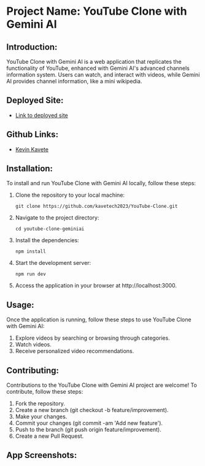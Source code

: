 # Project Name: YouTube Clone with Gemini AI

## Introduction:

YouTube Clone with Gemini AI is a web application that replicates the functionality of YouTube, enhanced with Gemini AI's advanced channels information system. Users can watch, and interact with videos, while Gemini AI provides channel information, like a mini wikipedia.

## Deployed Site:

-  [Link to deployed site](https://youtube-clone-x-gemini-ai.vercel.app/)

## Github Links:

- [Kevin Kavete](https://github.com/kavetech2023)

## Installation:

To install and run YouTube Clone with Gemini AI locally, follow these steps:

1. Clone the repository to your local machine:
    ```
    git clone https://github.com/kavetech2023/YouTube-Clone.git
    ```

2. Navigate to the project directory:
    ```
    cd youtube-clone-geminiai
    ```

3. Install the dependencies:
    ```
    npm install
    ```

4. Start the development server:
    ```
    npm run dev
    ```

5. Access the application in your browser at http://localhost:3000.

## Usage:

Once the application is running, follow these steps to use YouTube Clone with Gemini AI:

1. Explore videos by searching or browsing through categories.
2. Watch videos.
4. Receive personalized video recommendations.

## Contributing:

Contributions to the YouTube Clone with Gemini AI project are welcome! To contribute, follow these steps:

1. Fork the repository.
2. Create a new branch (git checkout -b feature/improvement).
3. Make your changes.
4. Commit your changes (git commit -am 'Add new feature').
5. Push to the branch (git push origin feature/improvement).
6. Create a new Pull Request.

## App Screenshots:

